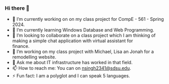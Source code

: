 ### Hi there 👋
- 🔭 I’m currently working on on my class project for CompE - 561 - Spring 2024.
- 🌱 I’m currently learning Windows Database and Web Programming.
- 👯 I’m looking to collaborate on a class project which I am thinking of making a simple chat application with virtual assistant for   
     finance.
- 🤔 I’m working on my class project with Michael, Lisa an Jonah for a remodelling website.
- 💬 Ask me about IT infrastructure has worked in that field.
- 📫 How to reach me: You can on nsingh2341@sdsu.edu.
- ⚡ Fun fact: I am a polyglot and I can speak 5 languages.
<!--
**Nilcs2/Nilcs2** is a ✨ _special_ ✨ repository because its `README.md` (this file) appears on your GitHub profile.

Here are some ideas to get you started:

- 🔭 I’m currently working on on my class project for CompE - 561 - Spring 2024.
- 🌱 I’m currently learning Windows Database and Web Programming.
- 👯 I’m looking to collaborate on a class project which I am thinking of making a simple chat application with virtual assistant for   
     finance.
- 🤔 I’m working on my class project with Michael, Lisa an Jonah for a remodelling website.
- 💬 Ask me about IT infrastructure has worked in that field.
- 📫 How to reach me: You can on nsingh2341@sdsu.edu.
- ⚡ Fun fact: I am a polyglot and I can speak 5 languages.
-->
